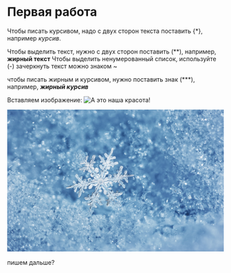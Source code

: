 # Первая работа #

Чтобы писать курсивом, надо с двух сторон текста поставить {*}, например *курсив*.

Чтобы выделить текст, нужно с двух сторон поставить (**), например, **жирный текст**
Чтобы выделить ненумерованный список, используйте (-)
зачеркнуть текст можно знаком ~ 

чтобы писать жирным и курсивом, нужно поставить знак (***), например, ***жирный курсив***

Вставляем изображение: ![А это наша красота!](бусы.jpg) 

![и это красота!](снег.jpg)

пишем дальше? 


